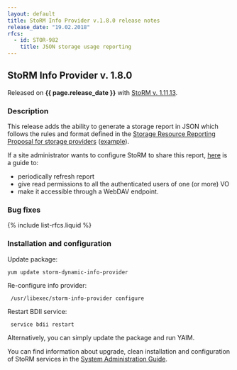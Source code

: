 ```yaml
---
layout: default
title: StoRM Info Provider v.1.8.0 release notes
release_date: "19.02.2018"
rfcs:
  - id: STOR-982
    title: JSON storage usage reporting
---
```


## StoRM Info Provider v. 1.8.0

Released on **{{ page.release_date }}** with [StoRM v. 1.11.13][release-notes].

### Description

This release adds the ability to generate a storage report in JSON which follows the rules and format defined in the 
[Storage Resource Reporting Proposal for storage providers][proposal] ([example][example]).

If a site administrator wants to configure StoRM to share this report, [here][how-to-json-report] is a guide to:

- periodically refresh report
- give read permissions to all the authenticated users of one (or more) VO
- make it accessible through a WebDAV endpoint.


### Bug fixes

{% include list-rfcs.liquid %}

### Installation and configuration

Update package:

    yum update storm-dynamic-info-provider

Re-configure info provider:

     /usr/libexec/storm-info-provider configure

Restart BDII service:

     service bdii restart

Alternatively, you can simply update the package and run YAIM.

You can find information about upgrade, clean installation and configuration of
StoRM services in the [System Administration Guide][storm-sysadmin-guide].

[release-notes]: {{site.baseurl}}/release-notes/StoRM-v1.11.13.html
[storm-sysadmin-guide]: {{site.baseurl}}/documentation/sysadmin-guide/
[how-to-json-report]: {{site.baseurl}}/documentation/how-to/how-to-publish-json-report/

[proposal]: https://docs.google.com/document/d/1yzCvKpxsbcQC5K9MyvXc-vBF1HGPBk4vhjw3MEXoXf8/edit#
[example]: https://twiki.cern.ch/twiki/pub/LCG/AccountingTaskForce/storage_service_v4.txt